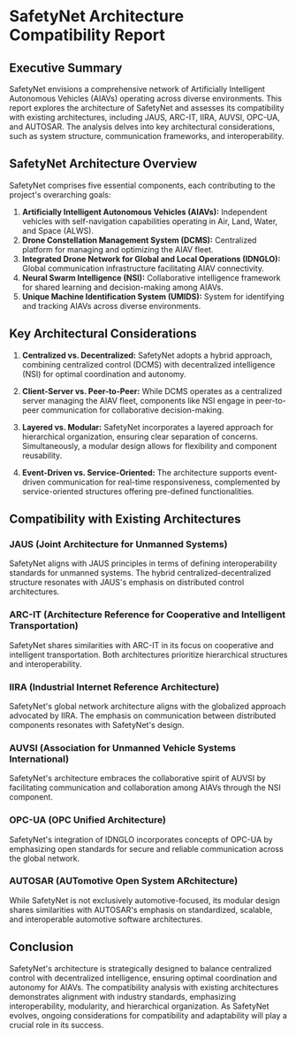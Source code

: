 # SafetyNet Architecture Compatibility Report

## Executive Summary

SafetyNet envisions a comprehensive network of Artificially Intelligent Autonomous Vehicles (AIAVs) operating across diverse environments. This report explores the architecture of SafetyNet and assesses its compatibility with existing architectures, including JAUS, ARC-IT, IIRA, AUVSI, OPC-UA, and AUTOSAR. The analysis delves into key architectural considerations, such as system structure, communication frameworks, and interoperability.

## SafetyNet Architecture Overview

SafetyNet comprises five essential components, each contributing to the project's overarching goals:

1. **Artificially Intelligent Autonomous Vehicles (AIAVs):** Independent vehicles with self-navigation capabilities operating in Air, Land, Water, and Space (ALWS).
2. **Drone Constellation Management System (DCMS):** Centralized platform for managing and optimizing the AIAV fleet.
3. **Integrated Drone Network for Global and Local Operations (IDNGLO):** Global communication infrastructure facilitating AIAV connectivity.
4. **Neural Swarm Intelligence (NSI):** Collaborative intelligence framework for shared learning and decision-making among AIAVs.
5. **Unique Machine Identification System (UMIDS):** System for identifying and tracking AIAVs across diverse environments.

## Key Architectural Considerations

1. **Centralized vs. Decentralized:** SafetyNet adopts a hybrid approach, combining centralized control (DCMS) with decentralized intelligence (NSI) for optimal coordination and autonomy.

2. **Client-Server vs. Peer-to-Peer:** While DCMS operates as a centralized server managing the AIAV fleet, components like NSI engage in peer-to-peer communication for collaborative decision-making.

3. **Layered vs. Modular:** SafetyNet incorporates a layered approach for hierarchical organization, ensuring clear separation of concerns. Simultaneously, a modular design allows for flexibility and component reusability.

4. **Event-Driven vs. Service-Oriented:** The architecture supports event-driven communication for real-time responsiveness, complemented by service-oriented structures offering pre-defined functionalities.

## Compatibility with Existing Architectures

### JAUS (Joint Architecture for Unmanned Systems)

SafetyNet aligns with JAUS principles in terms of defining interoperability standards for unmanned systems. The hybrid centralized-decentralized structure resonates with JAUS's emphasis on distributed control architectures.

### ARC-IT (Architecture Reference for Cooperative and Intelligent Transportation)

SafetyNet shares similarities with ARC-IT in its focus on cooperative and intelligent transportation. Both architectures prioritize hierarchical structures and interoperability.

### IIRA (Industrial Internet Reference Architecture)

SafetyNet's global network architecture aligns with the globalized approach advocated by IIRA. The emphasis on communication between distributed components resonates with SafetyNet's design.

### AUVSI (Association for Unmanned Vehicle Systems International)

SafetyNet's architecture embraces the collaborative spirit of AUVSI by facilitating communication and collaboration among AIAVs through the NSI component.

### OPC-UA (OPC Unified Architecture)

SafetyNet's integration of IDNGLO incorporates concepts of OPC-UA by emphasizing open standards for secure and reliable communication across the global network.

### AUTOSAR (AUTomotive Open System ARchitecture)

While SafetyNet is not exclusively automotive-focused, its modular design shares similarities with AUTOSAR's emphasis on standardized, scalable, and interoperable automotive software architectures.

## Conclusion

SafetyNet's architecture is strategically designed to balance centralized control with decentralized intelligence, ensuring optimal coordination and autonomy for AIAVs. The compatibility analysis with existing architectures demonstrates alignment with industry standards, emphasizing interoperability, modularity, and hierarchical organization. As SafetyNet evolves, ongoing considerations for compatibility and adaptability will play a crucial role in its success.